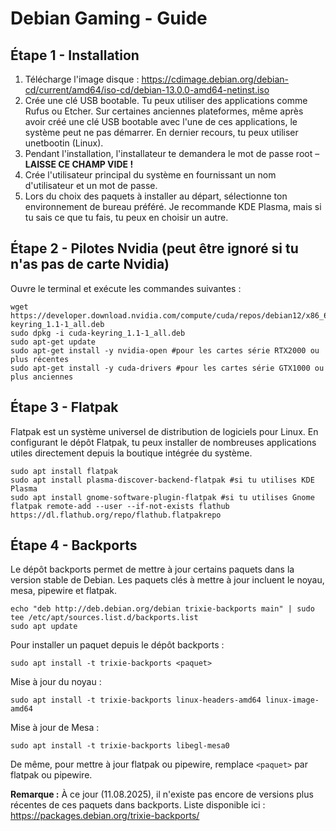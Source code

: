 # Debian Gaming - Guide
## Étape 1 - Installation
1. Télécharge l'image disque : https://cdimage.debian.org/debian-cd/current/amd64/iso-cd/debian-13.0.0-amd64-netinst.iso
2. Crée une clé USB bootable. Tu peux utiliser des applications comme Rufus ou Etcher. Sur certaines anciennes plateformes, même après avoir créé une clé USB bootable avec l'une de ces applications, le système peut ne pas démarrer. En dernier recours, tu peux utiliser unetbootin (Linux).
3. Pendant l'installation, l'installateur te demandera le mot de passe root – **LAISSE CE CHAMP VIDE !**
4. Crée l'utilisateur principal du système en fournissant un nom d'utilisateur et un mot de passe.
5. Lors du choix des paquets à installer au départ, sélectionne ton environnement de bureau préféré. Je recommande KDE Plasma, mais si tu sais ce que tu fais, tu peux en choisir un autre.

## Étape 2 - Pilotes Nvidia (peut être ignoré si tu n'as pas de carte Nvidia)
Ouvre le terminal et exécute les commandes suivantes :
```
wget https://developer.download.nvidia.com/compute/cuda/repos/debian12/x86_64/cuda-keyring_1.1-1_all.deb
sudo dpkg -i cuda-keyring_1.1-1_all.deb
sudo apt-get update
sudo apt-get install -y nvidia-open #pour les cartes série RTX2000 ou plus récentes
sudo apt-get install -y cuda-drivers #pour les cartes série GTX1000 ou plus anciennes
```

## Étape 3 - Flatpak
Flatpak est un système universel de distribution de logiciels pour Linux. En configurant le dépôt Flatpak, tu peux installer de nombreuses applications utiles directement depuis la boutique intégrée du système.
```
sudo apt install flatpak
sudo apt install plasma-discover-backend-flatpak #si tu utilises KDE Plasma
sudo apt install gnome-software-plugin-flatpak #si tu utilises Gnome
flatpak remote-add --user --if-not-exists flathub https://dl.flathub.org/repo/flathub.flatpakrepo
```

## Étape 4 - Backports
Le dépôt backports permet de mettre à jour certains paquets dans la version stable de Debian. Les paquets clés à mettre à jour incluent le noyau, mesa, pipewire et flatpak.
```
echo "deb http://deb.debian.org/debian trixie-backports main" | sudo tee /etc/apt/sources.list.d/backports.list
sudo apt update
```

Pour installer un paquet depuis le dépôt backports :
```
sudo apt install -t trixie-backports <paquet>
```

Mise à jour du noyau :
```
sudo apt install -t trixie-backports linux-headers-amd64 linux-image-amd64
```

Mise à jour de Mesa :
```
sudo apt install -t trixie-backports libegl-mesa0
```

De même, pour mettre à jour flatpak ou pipewire, remplace `<paquet>` par flatpak ou pipewire.

**Remarque :** À ce jour (11.08.2025), il n'existe pas encore de versions plus récentes de ces paquets dans backports. Liste disponible ici : https://packages.debian.org/trixie-backports/
